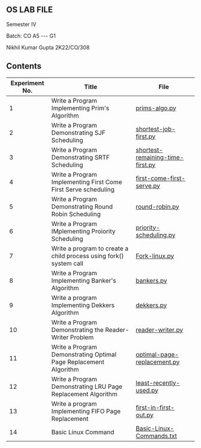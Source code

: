 ## OS LAB FILE

Semester IV

Batch: CO A5 --- G1

Nikhil Kumar Gupta 2K22/CO/308

## Contents

|Experiment No.|Title|File|
|---|---|---|
|1|Write a Program Implementing Prim's Algorithm|[prims-algo.py](prims.py)|
|2|Write a Program Demonstrating SJF Scheduling|[shortest-job-first.py](sjf.py)|
|3|Write a Program Demonstrating SRTF Scheduling|[shortest-remaining-time-first.py](srtf.py)|
|4|Write a Program Implementing First Come First Serve scheduling|[first-come-first-serve.py](fcfs.py)|
|5|Write a Program Demonstrating Round Robin Scheduling|[round-robin.py](rr.py)|
|6|Write a Program IMplementing Proiority Scheduling|[priority-scheduling.py](priority.py)|
|7|Write a program to create a child process using fork() system call|[Fork-linux.py](fork_linux.py)|
|8|Write a Program Implementing Banker's Algorithm|[bankers.py](bankers.py)|
|9|Write a program Implementing Dekkers Algorithm|[dekkers.py](dekkers.py)|
|10|Write a Program Demonstrating the Reader-Writer Problem|[reader-writer.py](Readers_writers.py)|
|11|Write a Program Demonstrating Optimal Page Replacement Algorithm|[optimal-page-replacement.py](Optimal.py)|
|12|Write a Program Demonstrating LRU Page Replacement Algorithm|[least-recently-used.py](LRU.py)|
|13|Write a program Implementing FIFO Page Replacement|[first-in-first-out.py](fifo.py)|
|14|Basic Linux Command|[Basic-Linux-Commands.txt](Basic_linux_command.txt)|
